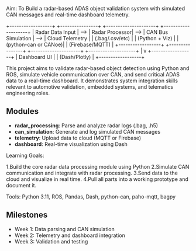 Aim: To Build a radar-based ADAS object validation system with simulated CAN messages and real-time dashboard telemetry.

+------------------+       +----------------+       +---------------------+       +--------------------+
| Radar Data Input |  -->  | Radar Processor|  -->  | CAN Bus Simulation  |  -->  | Cloud Telemetry    |
| (.bag/.csv/etc)  |       | (Python + Viz) |       | (python-can or CANoe)|      | (Firebase/MQTT)    |
+------------------+       +----------------+       +---------------------+       +--------------------+
                                                                                    |
                                                                                    v
                                                                             +------------------+
                                                                             |   Dashboard UI   |
                                                                             | (Dash/Plotly)    |
                                                                             +------------------+


This project aims to validate radar-based object detection using Python and ROS, simulate vehicle communication over CAN, and send critical ADAS data to a real-time dashboard. It demonstrates system integration skills relevant to automotive validation, embedded systems, and telematics engineering roles.

## Modules
- **radar_processing**: Parse and analyze radar logs (.bag, .h5)
- **can_simulation**: Generate and log simulated CAN messages
- **telemetry**: Upload data to cloud (MQTT or Firebase)
- **dashboard**: Real-time visualization using Dash

Learning Goals:

1.Build the core radar data processing module using Python
2.Simulate CAN communication and integrate with radar processing.
3.Send data to the cloud and visualize in real time.
4.Pull all parts into a working prototype and document it.

Tools:
Python 3.11, ROS, Pandas, Dash, python-can, paho-mqtt, bagpy

## Milestones
- Week 1: Data parsing and CAN simulation
- Week 2: Telemetry and dashboard integration
- Week 3: Validation and testing
	